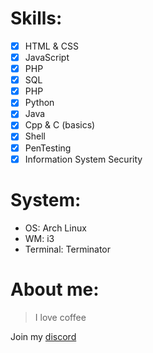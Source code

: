 # Skills:
- [x] HTML & CSS
- [x] JavaScript
- [x] PHP
- [x] SQL
- [x] PHP
- [x] Python
- [x] Java
- [x] Cpp & C (basics)
- [x] Shell
- [x] PenTesting
- [x] Information System Security

# System:
* OS: Arch Linux
* WM: i3
* Terminal: Terminator

# About me:
> I love coffee

Join my [discord](https://discord.gg/uFxTZuSdZW)












